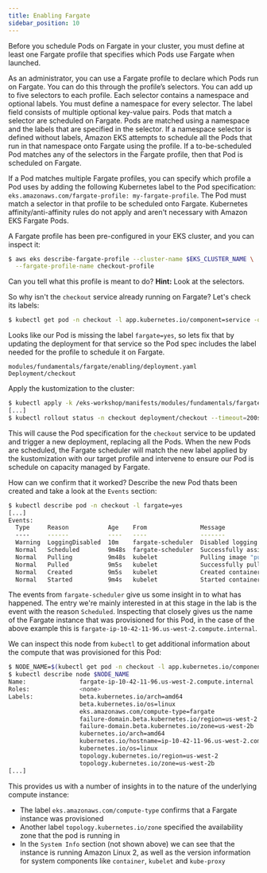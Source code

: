 ```yaml
---
title: Enabling Fargate
sidebar_position: 10
---
```


Before you schedule Pods on Fargate in your cluster, you must define at least one Fargate profile that specifies which Pods use Fargate when launched.

As an administrator, you can use a Fargate profile to declare which Pods run on Fargate. You can do this through the profile’s selectors. You can add up to five selectors to each profile. Each selector contains a namespace and optional labels. You must define a namespace for every selector. The label field consists of multiple optional key-value pairs. Pods that match a selector are scheduled on Fargate. Pods are matched using a namespace and the labels that are specified in the selector. If a namespace selector is defined without labels, Amazon EKS attempts to schedule all the Pods that run in that namespace onto Fargate using the profile. If a to-be-scheduled Pod matches any of the selectors in the Fargate profile, then that Pod is scheduled on Fargate.

If a Pod matches multiple Fargate profiles, you can specify which profile a Pod uses by adding the following Kubernetes label to the Pod specification: `eks.amazonaws.com/fargate-profile: my-fargate-profile`. The Pod must match a selector in that profile to be scheduled onto Fargate. Kubernetes affinity/anti-affinity rules do not apply and aren't necessary with Amazon EKS Fargate Pods.

A Fargate profile has been pre-configured in your EKS cluster, and you can inspect it:

```bash
$ aws eks describe-fargate-profile --cluster-name $EKS_CLUSTER_NAME \
  --fargate-profile-name checkout-profile
```

Can you tell what this profile is meant to do? **Hint:** Look at the selectors.

So why isn't the `checkout` service already running on Fargate? Let's check its labels:

```bash
$ kubectl get pod -n checkout -l app.kubernetes.io/component=service -o json | jq '.items[0].metadata.labels'
```

Looks like our Pod is missing the label `fargate=yes`, so lets fix that by updating the deployment for that service so the Pod spec includes the label needed for the profile to schedule it on Fargate.

```kustomization
modules/fundamentals/fargate/enabling/deployment.yaml
Deployment/checkout
```

Apply the kustomization to the cluster:

```bash timeout=220 hook=enabling
$ kubectl apply -k /eks-workshop/manifests/modules/fundamentals/fargate/enabling
[...]
$ kubectl rollout status -n checkout deployment/checkout --timeout=200s
```

This will cause the Pod specification for the `checkout` service to be updated and trigger a new deployment, replacing all the Pods. When the new Pods are scheduled, the Fargate scheduler will match the new label applied by the kustomization with our target profile and intervene to ensure our Pod is schedule on capacity managed by Fargate.

How can we confirm that it worked? Describe the new Pod thats been created and take a look at the `Events` section:

```bash
$ kubectl describe pod -n checkout -l fargate=yes
[...]
Events:
  Type     Reason           Age    From               Message
  ----     ------           ----   ----               -------
  Warning  LoggingDisabled  10m    fargate-scheduler  Disabled logging because aws-logging configmap was not found. configmap "aws-logging" not found
  Normal   Scheduled        9m48s  fargate-scheduler  Successfully assigned checkout/checkout-78fbb666b-fftl5 to fargate-ip-10-42-11-96.us-west-2.compute.internal
  Normal   Pulling          9m48s  kubelet            Pulling image "public.ecr.aws/aws-containers/retail-store-sample-checkout:0.4.0"
  Normal   Pulled           9m5s   kubelet            Successfully pulled image "public.ecr.aws/aws-containers/retail-store-sample-checkout:0.4.0" in 43.258137629s
  Normal   Created          9m5s   kubelet            Created container checkout
  Normal   Started          9m4s   kubelet            Started container checkout
```

The events from `fargate-scheduler` give us some insight in to what has happened. The entry we're mainly interested in at this stage in the lab is the event with the reason `Scheduled`. Inspecting that closely gives us the name of the Fargate instance that was provisioned for this Pod, in the case of the above example this is `fargate-ip-10-42-11-96.us-west-2.compute.internal`.

We can inspect this node from `kubectl` to get additional information about the compute that was provisioned for this Pod:

```bash
$ NODE_NAME=$(kubectl get pod -n checkout -l app.kubernetes.io/component=service -o json | jq -r '.items[0].spec.nodeName')
$ kubectl describe node $NODE_NAME
Name:               fargate-ip-10-42-11-96.us-west-2.compute.internal
Roles:              <none>
Labels:             beta.kubernetes.io/arch=amd64
                    beta.kubernetes.io/os=linux
                    eks.amazonaws.com/compute-type=fargate
                    failure-domain.beta.kubernetes.io/region=us-west-2
                    failure-domain.beta.kubernetes.io/zone=us-west-2b
                    kubernetes.io/arch=amd64
                    kubernetes.io/hostname=ip-10-42-11-96.us-west-2.compute.internal
                    kubernetes.io/os=linux
                    topology.kubernetes.io/region=us-west-2
                    topology.kubernetes.io/zone=us-west-2b
[...]
```

This provides us with a number of insights in to the nature of the underlying compute instance:
- The label `eks.amazonaws.com/compute-type` confirms that a Fargate instance was provisioned
- Another label `topology.kubernetes.io/zone` specified the availability zone that the pod is running in
- In the `System Info` section (not shown above) we can see that the instance is running Amazon Linux 2, as well as the version information for system components like `container`, `kubelet` and `kube-proxy`
